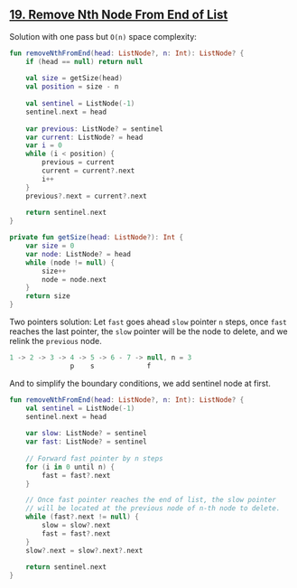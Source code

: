 ## [19. Remove Nth Node From End of List](https://leetcode.com/problems/remove-nth-node-from-end-of-list/)

Solution with one pass but `O(n)` space complexity:

```kotlin
fun removeNthFromEnd(head: ListNode?, n: Int): ListNode? {
    if (head == null) return null
    
    val size = getSize(head)
    val position = size - n
    
    val sentinel = ListNode(-1)
    sentinel.next = head
    
    var previous: ListNode? = sentinel
    var current: ListNode? = head
    var i = 0
    while (i < position) {
        previous = current
        current = current?.next
        i++
    }
    previous?.next = current?.next
    
    return sentinel.next
}

private fun getSize(head: ListNode?): Int {
    var size = 0
    var node: ListNode? = head
    while (node != null) {
        size++
        node = node.next
    }
    return size
}
```

Two pointers solution: Let `fast` goes ahead `slow` pointer `n` steps, once `fast` reaches the last pointer, the `slow` pointer will be the node to delete, and we relink the `previous` node.

```js
1 -> 2 -> 3 -> 4 -> 5 -> 6 - 7 -> null, n = 3
               p    s             f
```

And to simplify the boundary conditions, we add sentinel node at first.

```kotlin
fun removeNthFromEnd(head: ListNode?, n: Int): ListNode? {
    val sentinel = ListNode(-1)
    sentinel.next = head
    
    var slow: ListNode? = sentinel
    var fast: ListNode? = sentinel
    
    // Forward fast pointer by n steps
    for (i in 0 until n) {
        fast = fast?.next
    }

    // Once fast pointer reaches the end of list, the slow pointer
    // will be located at the previous node of n-th node to delete.
    while (fast?.next != null) {
        slow = slow?.next
        fast = fast?.next
    }
    slow?.next = slow?.next?.next
    
    return sentinel.next
}
```